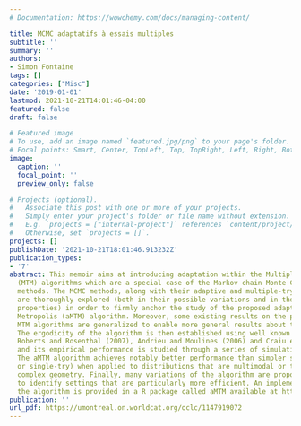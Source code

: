```yaml
---
# Documentation: https://wowchemy.com/docs/managing-content/

title: MCMC adaptatifs à essais multiples
subtitle: ''
summary: ''
authors:
- Simon Fontaine
tags: []
categories: ["Misc"]
date: '2019-01-01'
lastmod: 2021-10-21T14:01:46-04:00
featured: false
draft: false

# Featured image
# To use, add an image named `featured.jpg/png` to your page's folder.
# Focal points: Smart, Center, TopLeft, Top, TopRight, Left, Right, BottomLeft, Bottom, BottomRight.
image:
  caption: ''
  focal_point: ''
  preview_only: false

# Projects (optional).
#   Associate this post with one or more of your projects.
#   Simply enter your project's folder or file name without extension.
#   E.g. `projects = ["internal-project"]` references `content/project/deep-learning/index.md`.
#   Otherwise, set `projects = []`.
projects: []
publishDate: '2021-10-21T18:01:46.913232Z'
publication_types:
- '7'
abstract: This memoir aims at introducing adaptation within the Multiple-Try Metropolis
  (MTM) algorithms which are a special case of the Markov chain Monte Carlo (MCMC)
  methods. The MCMC methods, along with their adaptive and multiple-try extensions,
  are thoroughly explored (both in their possible variations and in their theoretical
  properties) in order to firmly anchor the study of the proposed adaptive Multiple-Try
  Metropolis (aMTM) algorithm. Moreover, some existing results on the properties of
  MTM algorithms are generalized to enable more general results about the aMTM algorithm.
  The ergodicity of the algorithm is then established using well known results of
  Roberts and Rosenthal (2007), Andrieu and Moulines (2006) and Craiu et al. (2015)
  and its empirical performance is studied through a series of simulation experiments.
  The aMTM algorithm achieves notably better performance than simpler samplers (non-adaptive
  or single-try) when applied to distributions that are multimodal or that exhibit
  complex geometry. Finally, many variations of the algorithm are proposed and compared
  to identify settings that are particularly more efficient. An implementation of
  the algorithm is provided in a R package called aMTM available at https://github.com/fontaine618/aMTM.
publication: ''
url_pdf: https://umontreal.on.worldcat.org/oclc/1147919072
---
```

